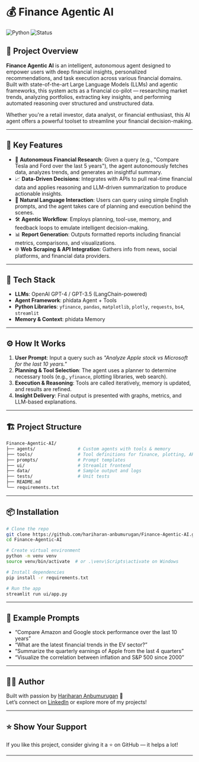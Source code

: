 

# 💰 Finance Agentic AI

![Python](https://img.shields.io/badge/Python-3.10%2B-blue.svg)
![Status](https://img.shields.io/badge/status-Active-brightgreen)

## 🚀 Project Overview

**Finance Agentic AI** is an intelligent, autonomous agent designed to empower users with deep financial insights, personalized recommendations, and task execution across various financial domains. Built with state-of-the-art Large Language Models (LLMs) and agentic frameworks, this system acts as a financial co-pilot — researching market trends, analyzing portfolios, extracting key insights, and performing automated reasoning over structured and unstructured data.

Whether you're a retail investor, data analyst, or financial enthusiast, this AI agent offers a powerful toolset to streamline your financial decision-making.

---

## 🧠 Key Features

- 🔎 **Autonomous Financial Research**: Given a query (e.g., "Compare Tesla and Ford over the last 5 years"), the agent autonomously fetches data, analyzes trends, and generates an insightful summary.
- 📈 **Data-Driven Decisions**: Integrates with APIs to pull real-time financial data and applies reasoning and LLM-driven summarization to produce actionable insights.
- 💬 **Natural Language Interaction**: Users can query using simple English prompts, and the agent takes care of planning and execution behind the scenes.
- 🛠️ **Agentic Workflow**: Employs planning, tool-use, memory, and feedback loops to emulate intelligent decision-making.
- 📊 **Report Generation**: Outputs formatted reports including financial metrics, comparisons, and visualizations.
- 🌐 **Web Scraping & API Integration**: Gathers info from news, social platforms, and financial data providers.

---

## 🧰 Tech Stack

- **LLMs**: OpenAI GPT-4 / GPT-3.5 (LangChain-powered)
- **Agent Framework**: phidata Agent + Tools
- **Python Libraries**: `yfinance`, `pandas`, `matplotlib`, `plotly`, `requests`, `bs4`, `streamlit`
- **Memory & Context**: phidata Memory

---

## ⚙️ How It Works

1. **User Prompt**: Input a query such as _"Analyze Apple stock vs Microsoft for the last 10 years."_
2. **Planning & Tool Selection**: The agent uses a planner to determine necessary tools (e.g., `yfinance`, plotting libraries, web search).
3. **Execution & Reasoning**: Tools are called iteratively, memory is updated, and results are refined.
4. **Insight Delivery**: Final output is presented with graphs, metrics, and LLM-based explanations.

---


## 🏗️ Project Structure

```bash
Finance-Agentic-AI/
├── agents/                # Custom agents with tools & memory
├── tools/                 # Tool definitions for finance, plotting, APIs
├── prompts/               # Prompt templates
├── ui/                    # Streamlit frontend
├── data/                  # Sample output and logs
├── tests/                 # Unit tests
├── README.md
└── requirements.txt
```

---

## 📦 Installation

```bash
# Clone the repo
git clone https://github.com/hariharan-anbumurugan/Finance-Agentic-AI.git
cd Finance-Agentic-AI

# Create virtual environment
python -m venv venv
source venv/bin/activate  # or .\venv\Scripts\activate on Windows

# Install dependencies
pip install -r requirements.txt

# Run the app
streamlit run ui/app.py
```

---

## 🧪 Example Prompts

- “Compare Amazon and Google stock performance over the last 10 years”
- “What are the latest financial trends in the EV sector?”
- “Summarize the quarterly earnings of Apple from the last 4 quarters”
- “Visualize the correlation between inflation and S&P 500 since 2000”



---

## 👨‍💻 Author

Built with passion by [Hariharan Anbumurugan](https://github.com/hariharan-anbumurugan) 🚀  
Let’s connect on [LinkedIn](https://www.linkedin.com/in/hariharan-anbumurugan/) or explore more of my projects!

---

## ⭐️ Show Your Support

If you like this project, consider giving it a ⭐️ on GitHub — it helps a lot!

---

